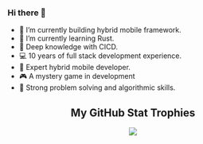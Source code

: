 ### Hi there 👋

- 🧱 I’m currently building hybrid mobile framework.  
- 🌱 I’m currently learning Rust.
- 🔨 Deep knowledge with CICD.
- 💻 10 years of full stack development experience.
- 📱 Expert hybrid mobile developer.
- 🎮 A mystery game in development
- 🧮 Strong problem solving and algorithmic skills.


<h2 align="center"> My GitHub Stat Trophies </h2>

<p align="center">
  <img src="https://github-profile-trophy.vercel.app/?username=gitniko&row=1&column=6&margin-w=10" />
</p>
